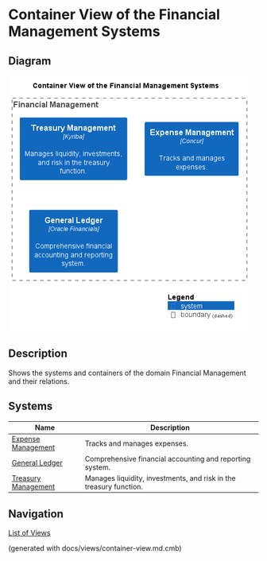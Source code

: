 # Container View of the Financial Management Systems

## Diagram
![Container View of the Financial Management Systems](../../mybank/financial-management/container-view.png)

## Description
Shows the systems and containers of the domain Financial Management and their relations.
## Systems
| Name | Description |
|---|---|
| [Expense Management](../../mybank/financial-management/expense-management-system.md) | Tracks and manages expenses. |
| [General Ledger](../../mybank/financial-management/general-ledger-system.md) | Comprehensive financial accounting and reporting system. |
| [Treasury Management](../../mybank/financial-management/treasury-management-system.md) | Manages liquidity, investments, and risk in the treasury function. |


## Navigation
[List of Views](../../views.md)

(generated with docs/views/container-view.md.cmb)
